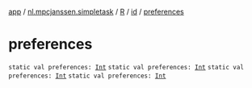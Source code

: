 [app](../../../index.md) / [nl.mpcjanssen.simpletask](../../index.md) / [R](../index.md) / [id](index.md) / [preferences](.)

# preferences

`static val preferences: `[`Int`](https://kotlinlang.org/api/latest/jvm/stdlib/kotlin/-int/index.html)
`static val preferences: `[`Int`](https://kotlinlang.org/api/latest/jvm/stdlib/kotlin/-int/index.html)
`static val preferences: `[`Int`](https://kotlinlang.org/api/latest/jvm/stdlib/kotlin/-int/index.html)
`static val preferences: `[`Int`](https://kotlinlang.org/api/latest/jvm/stdlib/kotlin/-int/index.html)